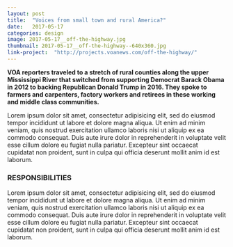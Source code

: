 ```yaml
---
layout: post
title:  "Voices from small town and rural America?"
date:   2017-05-17
categories: design
image: 2017-05-17__off-the-highway.jpg
thumbnail: 2017-05-17__off-the-highway--640x360.jpg
link-project:  "http://projects.voanews.com/off-the-highway/"
---
```


**VOA reporters traveled to a stretch of rural counties along the upper Mississippi River that switched from supporting Democrat Barack Obama in 2012 to backing Republican Donald Trump in 2016. They spoke to farmers and carpenters, factory workers and retirees in these working and middle class communities.**

Lorem ipsum dolor sit amet, consectetur adipisicing elit, sed do eiusmod tempor incididunt ut labore et dolore magna aliqua. Ut enim ad minim veniam, quis nostrud exercitation ullamco laboris nisi ut aliquip ex ea commodo consequat. Duis aute irure dolor in reprehenderit in voluptate velit esse cillum dolore eu fugiat nulla pariatur. Excepteur sint occaecat cupidatat non proident, sunt in culpa qui officia deserunt mollit anim id est laborum.

### RESPONSIBILITIES

Lorem ipsum dolor sit amet, consectetur adipisicing elit, sed do eiusmod tempor incididunt ut labore et dolore magna aliqua. Ut enim ad minim veniam, quis nostrud exercitation ullamco laboris nisi ut aliquip ex ea commodo consequat. Duis aute irure dolor in reprehenderit in voluptate velit esse cillum dolore eu fugiat nulla pariatur. Excepteur sint occaecat cupidatat non proident, sunt in culpa qui officia deserunt mollit anim id est laborum.